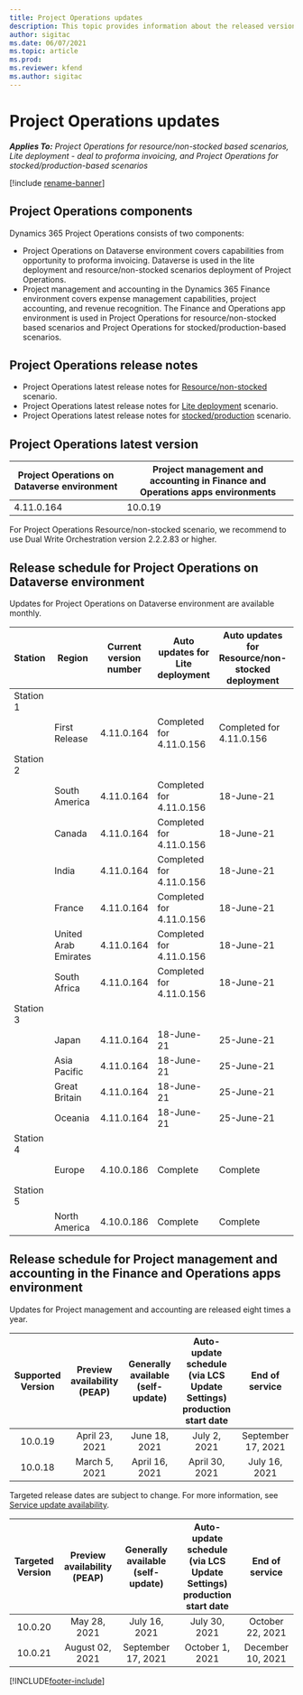 ```yaml
---
title: Project Operations updates
description: This topic provides information about the released versions of Dynamics 365 Project Operations.
author: sigitac
ms.date: 06/07/2021
ms.topic: article
ms.prod:
ms.reviewer: kfend 
ms.author: sigitac
---
```


# Project Operations updates

_**Applies To:** Project Operations for resource/non-stocked based scenarios, Lite deployment - deal to proforma invoicing, and Project Operations for stocked/production-based scenarios_

[!include [rename-banner](~/includes/cc-data-platform-banner.md)]

## Project Operations components

Dynamics 365 Project Operations consists of two components:

- Project Operations on Dataverse environment covers capabilities from opportunity to proforma invoicing. Dataverse is used in the lite deployment and resource/non-stocked scenarios deployment of Project Operations.
- Project management and accounting in the Dynamics 365 Finance environment covers expense management capabilities, project accounting, and revenue recognition. The Finance and Operations app environment is used in Project Operations for resource/non-stocked based scenarios and Project Operations for stocked/production-based scenarios.

## Project Operations release notes
- Project Operations latest release notes for [Resource/non-stocked](whats-new-june-2021-resource-based.md) scenario.
- Project Operations latest release notes for [Lite deployment](../pro/whats-new/whats-new-june-2021-lite.md) scenario.
- Project Operations latest release notes for [stocked/production](../prod-pma/whats-new/whats-new-apr-2021-stocked.md) scenario.

## Project Operations latest version

| Project Operations on Dataverse environment | Project management and accounting in Finance and Operations apps environments | 
| --- | --- |
| 4.11.0.164 | 10.0.19 |

For Project Operations Resource/non-stocked scenario, we recommend to use Dual Write Orchestration version 2.2.2.83 or higher.

## Release schedule for Project Operations on Dataverse environment

Updates for Project Operations on Dataverse environment are available monthly. 

| Station | Region | Current version number | Auto updates for Lite deployment | Auto updates for Resource/non-stocked deployment | Next version number | Next version generally available |
|-----------|-----------------------|-----------------|--------------|---------------------|---------------------|---------------------|
| Station 1 |   &nbsp;              |    &nbsp;       | &nbsp;       |      &nbsp;         |      &nbsp;         |      &nbsp;         |
|   &nbsp;  | First Release         |  4.11.0.164     | Completed for 4.11.0.156     | Completed for 4.11.0.156           | TBD                 | 02-July-21          |
| Station 2 |   &nbsp;              |    &nbsp;       | &nbsp;       |      &nbsp;         |      &nbsp;         |      &nbsp;         |
|   &nbsp;  | South America         |  4.11.0.164     | Completed for 4.11.0.156     | 18-June-21          | TBD                 | 02-July-21          |
|    &nbsp; | Canada                |  4.11.0.164     | Completed for 4.11.0.156     | 18-June-21          | TBD                 | 02-July-21          |
|   &nbsp;  | India                 |  4.11.0.164     | Completed for 4.11.0.156     | 18-June-21          | TBD                 | 02-July-21          |
|   &nbsp;  | France                |  4.11.0.164     | Completed for 4.11.0.156     | 18-June-21          | TBD                 | 02-July-21          |
|   &nbsp;  | United Arab Emirates  |  4.11.0.164     | Completed for 4.11.0.156     | 18-June-21          | TBD                 | 02-July-21          |
|   &nbsp;  | South Africa          |  4.11.0.164     | Completed for 4.11.0.156     | 18-June-21          | TBD                 | 02-July-21          |
| Station 3 |      &nbsp;           |     &nbsp;      |     &nbsp;   |      &nbsp;         |      &nbsp;         |      &nbsp;         |
|   &nbsp;  | Japan                 |  4.11.0.164     | 18-June-21   | 25-June-21          | TBD                 | 09-July-21          |
|   &nbsp;  | Asia Pacific          |  4.11.0.164     | 18-June-21   | 25-June-21          | TBD                 | 09-July-21          |
|   &nbsp;  | Great Britain         |  4.11.0.164     | 18-June-21   | 25-June-21          | TBD                 | 09-July-21          |
|   &nbsp;  | Oceania               |  4.11.0.164     | 18-June-21   | 25-June-21          | TBD                 | 09-July-21          |
| Station 4 |     &nbsp;            |     &nbsp;      |     &nbsp;   |      &nbsp;         |      &nbsp;         |      &nbsp;         |
|   &nbsp;  | Europe                |  4.10.0.186     | Complete     | Complete            | 4.11.0.164          | 21-June-21          |
| Station 5 |     &nbsp;            |     &nbsp;      |     &nbsp;   |      &nbsp;         |      &nbsp;         |      &nbsp;         |
|   &nbsp;  | North America         |  4.10.0.186     | Complete     | Complete            | 4.11.0.164          | 25-June-21          |

## Release schedule for Project management and accounting in the Finance and Operations apps environment

Updates for Project management and accounting are released eight times a year.

|          Supported Version          | Preview availability (PEAP) | Generally available (self-update) | Auto-update schedule (via LCS Update Settings) production start date |   End of service   |
|:-------------------------:|:---------------------------:|:---------------------------------:|:--------------------------------------------------------------------:|:------------------:|
|          10.0.19          |        April 23, 2021       |            June 18, 2021           |                             July 2, 2021                             | September 17, 2021 |
|          10.0.18          |        March 5, 2021        |           April 16, 2021          |                            April 30, 2021                            |    July 16, 2021   |


Targeted release dates are subject to change. For more information, see [Service update availability](/dynamics365/fin-ops-core/fin-ops/get-started/public-preview-releases?toc=%2fdynamics365%2ffinance%2ftoc.json).

|          Targeted Version          | Preview availability (PEAP) | Generally available (self-update) | Auto-update schedule (via LCS Update Settings) production start date |   End of service   |
|:-------------------------:|:---------------------------:|:---------------------------------:|:--------------------------------------------------------------------:|:------------------:|
|          10.0.20          |         May 28, 2021        |           July 16, 2021           |                             July 30, 2021                             |  October 22, 2021  |
|          10.0.21          |         August 02, 2021     |           September 17, 2021      |                             October 1, 2021                           |  December 10, 2021  |


[!INCLUDE[footer-include](../includes/footer-banner.md)]

